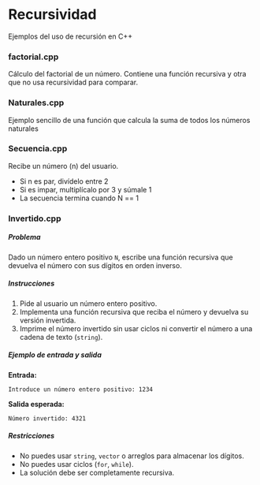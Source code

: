 # Recursividad
Ejemplos del uso de recursión en C++

### factorial.cpp
Cálculo del factorial de un número. Contiene una función recursiva y otra que no usa recursividad para comparar.

### Naturales.cpp
Ejemplo sencillo de una función que calcula la suma de todos los números naturales

### Secuencia.cpp
Recibe un número (n) del usuario.
 * Si n es par, divídelo entre 2
 * Si es impar, multiplícalo por 3 y súmale 1
 * La secuencia termina cuando N == 1

### Invertido.cpp
##### Problema
Dado un número entero positivo `N`, escribe una función recursiva que devuelva el número con sus dígitos en orden inverso.

##### Instrucciones
1. Pide al usuario un número entero positivo.
2. Implementa una función recursiva que reciba el número y devuelva su versión invertida.
3. Imprime el número invertido sin usar ciclos ni convertir el número a una cadena de texto (`string`).

##### Ejemplo de entrada y salida
**Entrada:**
```
Introduce un número entero positivo: 1234
```

**Salida esperada:**
```
Número invertido: 4321
```

##### Restricciones
- No puedes usar `string`, `vector` o arreglos para almacenar los dígitos.
- No puedes usar ciclos (`for`, `while`).
- La solución debe ser completamente recursiva.
